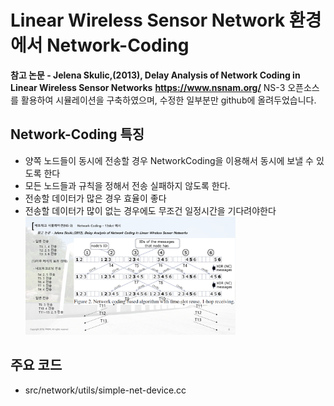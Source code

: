 # Linear Wireless Sensor Network 환경에서 Network-Coding
**참고 논문 - Jelena Skulic,(2013), Delay Analysis of Network Coding in Linear Wireless Sensor Networks**
**https://www.nsnam.org/**
NS-3 오픈소스를 활용하여 시뮬레이션을 구축하였으며, 수정한 일부분만 github에 올려두었습니다.

## Network-Coding 특징
* 양쪽 노드들이 동시에 전송할 경우 NetworkCoding을 이용해서 동시에 보낼 수 있도록 한다
* 모든 노드들과 규칙을 정해서 전송 실패하지 않도록 한다.
* 전송할 데이터가 많은 경우 효율이 좋다
* 전송할 데이터가 많이 없는 경우에도 무조건 일정시간을 기다려야한다
<img src="./image/nc.png" width="70%" height="50%"></img>
## 주요 코드
* src/network/utils/simple-net-device.cc
